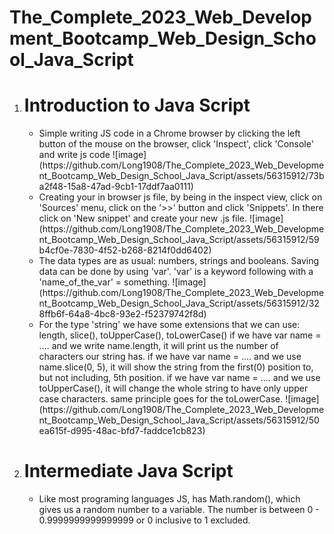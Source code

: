 # The_Complete_2023_Web_Development_Bootcamp_Web_Design_School_Java_Script
<ol>
  <li><h1>Introduction to Java Script</h1>
    <ul>
      <li>Simple writing JS code in a Chrome browser by clicking the left button of the mouse on the browser, click 'Inspect', click 'Console' and write js code
      ![image](https://github.com/Long1908/The_Complete_2023_Web_Development_Bootcamp_Web_Design_School_Java_Script/assets/56315912/73ba2f48-15a8-47ad-9cb1-17ddf7aa0111)</li>
      <li>Creating your in browser js file, by being in the inspect view, click on 'Sources' menu, click on the '>>' button and click 'Snippets'. In there click on 'New snippet' and create
      your new .js file.
      ![image](https://github.com/Long1908/The_Complete_2023_Web_Development_Bootcamp_Web_Design_School_Java_Script/assets/56315912/59b4cf0e-7830-4f52-b268-8214f0dd6402)</li>
      <li>The data types are as usual: numbers, strings and booleans.
      Saving data can be done by using 'var'. 'var' is a keyword following with a 'name_of_the_var' = something. 
      ![image](https://github.com/Long1908/The_Complete_2023_Web_Development_Bootcamp_Web_Design_School_Java_Script/assets/56315912/328ffb6f-64a8-4bc8-93e2-f52379742f8d)</li>
      <li>For the type 'string' we have some extensions that we can use: length, slice(), toUpperCase(), toLowerCase()
      if we have var name = .... and we write name.length, it will print us the number of characters our string has. 
      if we have var name = .... and we use name.slice(0, 5), it will show the string from the first(0) position to, but not including, 5th position.
      if we have var name = .... and we use toUpperCase(), it will change the whole string to have only upper case characters.
      same principle goes for the toLowerCase. 
      ![image](https://github.com/Long1908/The_Complete_2023_Web_Development_Bootcamp_Web_Design_School_Java_Script/assets/56315912/50ea615f-d995-48ac-bfd7-faddce1cb823)</li>
    </ul>
  </li>
  <li><h1>Intermediate Java Script</h1>
    <ul>
      <li>Like most programing languages JS, has Math.random(), which gives us a random number to a variable. The number is between 0 - 0.9999999999999999 or 0 inclusive to 1 excluded.</li>
    </ul>
  </li>
</ol>
